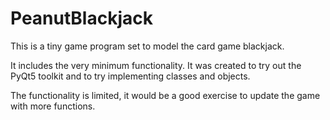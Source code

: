# PeanutBlackjack
This is a tiny game program set to model the card game blackjack.

It includes the very minimum functionality.
It was created to try out the PyQt5 toolkit and to try implementing classes and objects.

The functionality is limited, it would be a good exercise to update the game with more functions.
